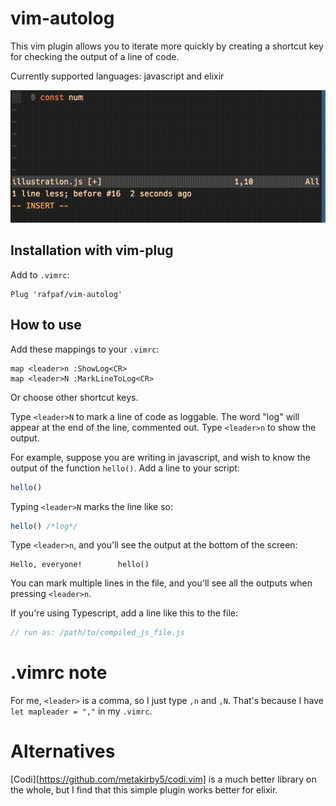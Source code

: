 # vim-autolog

This vim plugin allows you to iterate more quickly by creating a
shortcut key for checking the output of a line of code.

Currently supported languages: javascript and elixir

<img src='https://raw.githubusercontent.com/rafpaf/github-images/master/vim-autolog-js.gif'>

## Installation with vim-plug

Add to `.vimrc`:
```
Plug 'rafpaf/vim-autolog'
```

## How to use

Add these mappings to your `.vimrc`:

```vim
map <leader>n :ShowLog<CR>
map <leader>N :MarkLineToLog<CR>
```

Or choose other shortcut keys.

Type `<leader>N` to mark a line of code as loggable. The word "log" will appear
at the end of the line, commented out. Type `<leader>n` to show the output.

For example, suppose you are writing in javascript, and wish to know the
output of the function `hello()`. Add a line to your script:

```js
hello()
```

Typing `<leader>N` marks the line like so:

```js
hello() /*log*/
```

Type `<leader>n`, and you'll see the output at the bottom of the screen:

```
Hello, everyone!        hello()
```

You can mark multiple lines in the file, and you'll see all the outputs when
pressing `<leader>n`.

If you're using Typescript, add a line like this to the file:

```js
// run as: /path/to/compiled_js_file.js 
```

# .vimrc note

For me, `<leader>` is a comma, so I just type `,n` and `,N`. That's because I
have `let mapleader = ","` in my `.vimrc`.

# Alternatives

[Codi][https://github.com/metakirby5/codi.vim] is a much better library on the
whole, but I find that this simple plugin works better for elixir.
